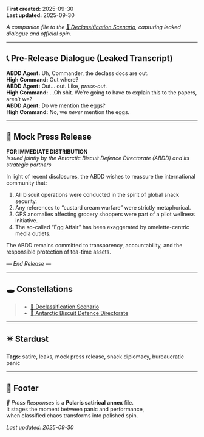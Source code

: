 **First created:** 2025-09-30  
**Last updated:** 2025-09-30  

*A companion file to the [🥸 Declassification Scenario](./🥸_declassification_scenario.md), capturing leaked dialogue and official spin.*  

---

## 📞 Pre-Release Dialogue (Leaked Transcript)  

**ABDD Agent:** Uh, Commander, the declass docs are out.  
**High Command:** Out where?  
**ABDD Agent:** Out… out. Like, *press-out*.  
**High Command:** …Oh shit. We’re going to have to explain this to the papers, aren’t we?  
**ABDD Agent:** Do we mention the eggs?  
**High Command:** No, we *never* mention the eggs.  

---

## 📰 Mock Press Release  

**FOR IMMEDIATE DISTRIBUTION**  
*Issued jointly by the Antarctic Biscuit Defence Directorate (ABDD) and its strategic partners*  

In light of recent disclosures, the ABDD wishes to reassure the international community that:  

1. All biscuit operations were conducted in the spirit of global snack security.  
2. Any references to “custard cream warfare” were strictly metaphorical.  
3. GPS anomalies affecting grocery shoppers were part of a pilot wellness initiative.  
4. The so-called “Egg Affair” has been exaggerated by omelette-centric media outlets.  

The ABDD remains committed to transparency, accountability, and the responsible protection of tea-time assets.  

*— End Release —*  

---

## 🕳 Constellations  

> - [🥸 Declassification Scenario](./🥸_declassification_scenario.md)  
> - [🧊 Antarctic Biscuit Defence Directorate](./🧊_antarctic_biscuit_defence_directorate.md)  

---

## ✴️ Stardust  

**Tags:** satire, leaks, mock press release, snack diplomacy, bureaucratic panic  

---

## 🏮 Footer  

*🥸 Press Responses* is a **Polaris satirical annex** file.  
It stages the moment between panic and performance,  
when classified chaos transforms into polished spin.  

_Last updated: 2025-09-30_  
